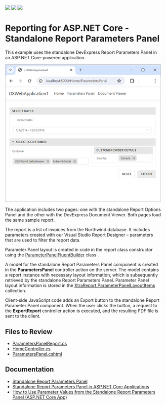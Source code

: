 <!-- default badges list -->
![](https://img.shields.io/endpoint?url=https://codecentral.devexpress.com/api/v1/VersionRange/810740390/24.1.2%2B)
[![](https://img.shields.io/badge/Open_in_DevExpress_Support_Center-FF7200?style=flat-square&logo=DevExpress&logoColor=white)](https://supportcenter.devexpress.com/ticket/details/T1236501)
[![](https://img.shields.io/badge/📖_How_to_use_DevExpress_Examples-e9f6fc?style=flat-square)](https://docs.devexpress.com/GeneralInformation/403183)
<!-- default badges end -->
# Reporting for ASP.NET Core - Standalone Report Parameters Panel

This example uses the standalone DevExpress Report Parameters Panel in an ASP.NET Core-powered application.

![Standalone Report Parameters Panel](images/screenshot.png)

The application includes two pages: one with the standalone Report Options Panel and the other with the DevExpress Document Viewer. Both pages load the same sample report.

The report is a list of invoices from the Northwind database. It includes parameters created with our Visual Studio Report Designer – parameters that are used to filter the report data.

Parameter Panel layout is created in code in the report class constructor using the [ParameterPanelFluentBuilder](https://docs.devexpress.com/XtraReports/DevExpress.XtraReports.Parameters.ParameterPanelFluentBuilder) class . 

A model for the standalone Report Parameters Panel component is created in the **ParametersPanel** controller action on the server. The model contains a report instance with necessary layout information, which is subsequently retrieved by the standalone Report Parameters Panel. Parameter Panel layout information is stored  in the [XtraReport.ParameterPanelLayoutItems](https://docs.devexpress.com/XtraReports/DevExpress.XtraReports.UI.XtraReport.ParameterPanelLayoutItems) collection.

Client-side JavaScript code adds an Export button to the standalone Report Parameter Panel component. When the user clicks the button, a request to the **ExportReport** controller action is executed, and the resulting PDF file is sent to the client.

## Files to Review

- [ParametersPanelReport.cs](CS/DXWebApplication1/PredefinedReports/ParametersPanelReport.cs)
- [HomeController.cs](CS/DXWebApplication1/Controllers/HomeController.cs)
- [ParametersPanel.cshtml](CS/DXWebApplication1/Views/Home/ParametersPanel.cshtml)

## Documentation

- [Standalone Report Parameters Panel](https://docs.devexpress.com/XtraReports/404883/web-reporting/standalone-parameters-panel)
- [Standalone Report Parameters Panel in ASP.NET Core Applications](https://docs.devexpress.com/XtraReports/404888/web-reporting/asp-net-core-reporting/standalone-parameters-panel-asp-net-application/add-the-standalone-parameters-panel-to-asp-net-core-application)
- [How to Use Parameter Values from the Standalone Report Parameters Panel (ASP.NET Core App)](https://docs.devexpress.com/XtraReports/404889/web-reporting/asp-net-core-reporting/standalone-parameters-panel-asp-net-application/send-parameters-from-panel-to-server)
